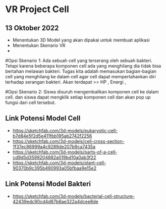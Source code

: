 # VR Project Cell

## 13 Oktober 2022
- Menentukan 3D Model yang akan dipakai untuk membuat aplikasi
- Menentukan Skenario VR
- 

#Opsi Skenario 1: 
Ada sebuah cell yang terserang oleh sebuah bakteri. Tetapi karena beberapa komponen cell ada yang menghilang dia tidak bisa bertahan melawan bakteri. Tugas kita adalah memasukan bagian-bagian cell yang menghilang ke dalam cell agar cell dapat mempertahankan diri terhadap serangan bakteri. 
Akan terdapat >> HP , Energi , 

#Opsi Skenario 2: 
Siswa disuruh mengembalikan komponen cell ke dalam cell. dan siswa dapat mengklik setiap komponen cell dan akan pop up fungsi dari cell tersebut. 

## Link Potensi Model Cell 
- https://sketchfab.com/3d-models/eukaryotic-cell-b7d84e5f2d5e411fbb195ab2742f2256
- https://sketchfab.com/3d-models/cell-cross-section-1f37ec86999a4c9289de207b9ca7435a
- https://sketchfab.com/3d-models/parts-of-a-cell-cd9d5d3599204882a019bd10a0ab3f22
- https://sketchfab.com/3d-models/plant-cell-90370b9c395b490993a05bfbaa9e15e2

## Link Potensi Model Bakteri 
- https://sketchfab.com/3d-models/bacterial-cell-structure-42439edc90cd4d87b8ae322a4dcee8de
